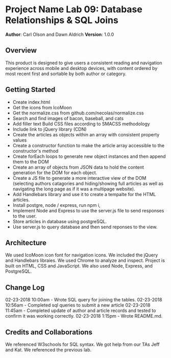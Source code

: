 # Project Name Lab 09: Database Relationships & SQL Joins

**Author**: Carl Olson and Dawn Aldrich
**Version**: 1.0.0 

## Overview
This product is designed to give users a consistent reading and navigation experience across mobile and desktop devices, with content ordered by most recent first and sortable by both author or category.

## Getting Started
* Create index.html 
* Get the icons from IcoMoon 
* Get the normalize.css from github.com/necolas/normalize.css
* Search and find images of bacon, baseball, and cats 
* Add filler text Build CSS files according to SMACSS methodology 
* Include link to jQuery library (CDN) 
* Create the articles as objects within an array with consistent property values 
* Create a constructor function to make the article array accessible to the constructor's method 
* Create forEach loops to generate new object instances and then append them to the DOM 
* Create an array of objects from JSON data to hold the content generation for the DOM for each object. 
* Create a JS file to generate a more interactive view of the DOM (selecting authors catagories and hiding/showing full articles as well as navigating the long page as if it was a multipage website). 
* Add Handlebars library and use it to create a tempalte for the HTML articles.
* Install postgre, node / express, run npm i,
* Implement Node and Express to use the server.js file to send responses to the user.
* Store articles in database using postgreSQL.
* Use server.js to query database and then send reponses to the view.

## Architecture
We used IcoMoon icon font for navigation icons. We included the jQuery and Handlebars libraies. We used Chrome to analyze and inspect. Project is built on HTML, CSS and JavaScript. We also used Node, Express, and PostgreSQL.

## Change Log
02-23-2018 10:00am - Wrote SQL query for joining the tables. 
02-23-2018 10:56am - Completed sql queries to submit a new article
02-23-2018 11:45am - Completed update of author and article records and tested to confirm it was working correctly. 
02-23-2018 1:15pm - Wrote README.md. 

## Credits and Collaborations
We referenced W3schools for SQL syntax.
We got help from our TAs Jeff and Kat.
We referenced the previous lab.